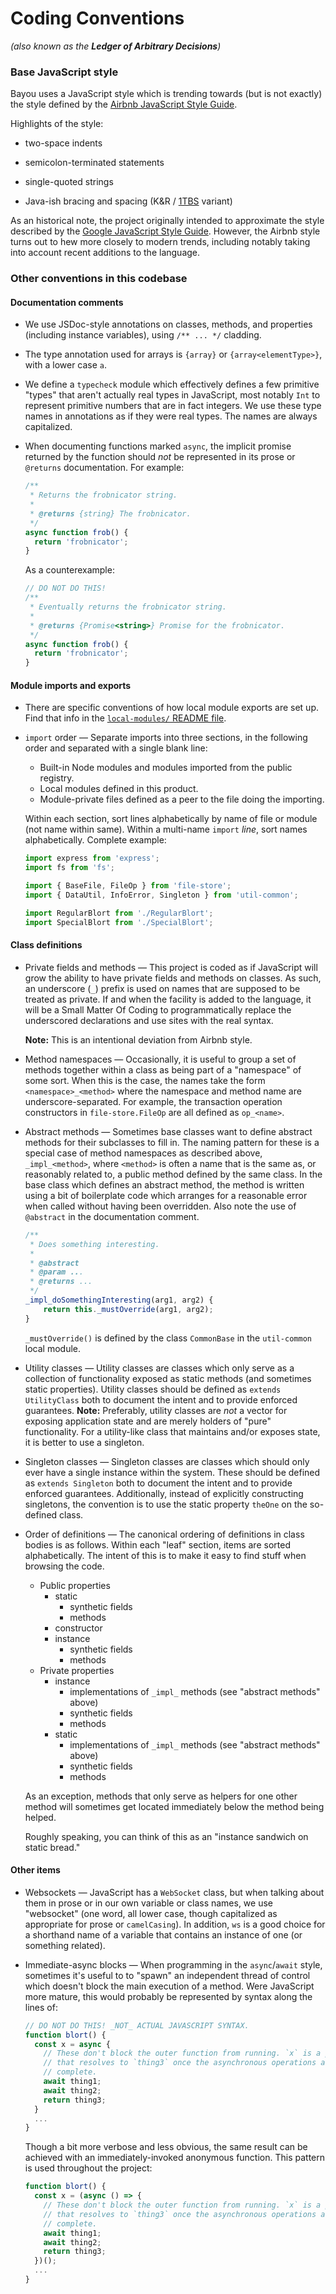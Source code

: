 Coding Conventions
==================

_(also known as the **Ledger of Arbitrary Decisions**)_

### Base JavaScript style

Bayou uses a JavaScript style which is trending towards (but is not exactly)
the style defined by the [Airbnb JavaScript Style
Guide](http://airbnb.io/javascript/).

Highlights of the style:

* two-space indents

* semicolon-terminated statements

* single-quoted strings

* Java-ish bracing and spacing (K&amp;R / [1TBS](https://en.wikipedia.org/wiki/Indent_style#Variant:_1TBS_.28OTBS.29)
  variant)

As an historical note, the project originally intended to approximate the
style described by the [Google JavaScript Style
Guide](https://google.github.io/styleguide/javascriptguide.xml). However, the
Airbnb style turns out to hew more closely to modern trends, including notably
taking into account recent additions to the language.

### Other conventions in this codebase

#### Documentation comments

* We use JSDoc-style annotations on classes, methods, and properties (including
  instance variables), using `/** ... */` cladding.

* The type annotation used for arrays is `{array}` or `{array<elementType>}`,
  with a lower case `a`.

* We define a `typecheck` module which effectively defines a few primitive
  "types" that aren't actually real types in JavaScript, most notably `Int` to
  represent primitive numbers that are in fact integers. We use these type names
  in annotations as if they were real types. The names are always capitalized.

* When documenting functions marked `async`, the implicit promise returned by
  the function should _not_ be represented in its prose or `@returns`
  documentation. For example:

  ```javascript
  /**
   * Returns the frobnicator string.
   *
   * @returns {string} The frobnicator.
   */
  async function frob() {
    return 'frobnicator';
  }
  ```

  As a counterexample:

  ```javascript
  // DO NOT DO THIS!
  /**
   * Eventually returns the frobnicator string.
   *
   * @returns {Promise<string>} Promise for the frobnicator.
   */
  async function frob() {
    return 'frobnicator';
  }
  ```

#### Module imports and exports

* There are specific conventions of how local module exports are set up. Find
  that info in the [`local-modules/` README file](../local-modules/README.md).

* `import` order &mdash; Separate imports into three sections, in the following
  order and separated with a single blank line:

  * Built-in Node modules and modules imported from the public registry.
  * Local modules defined in this product.
  * Module-private files defined as a peer to the file doing the importing.

  Within each section, sort lines alphabetically by name of file or module (not
  name within same). Within a multi-name `import` _line_, sort names
  alphabetically. Complete example:

  ```javascript
  import express from 'express';
  import fs from 'fs';

  import { BaseFile, FileOp } from 'file-store';
  import { DataUtil, InfoError, Singleton } from 'util-common';

  import RegularBlort from './RegularBlort';
  import SpecialBlort from './SpecialBlort';
  ```

#### Class definitions

* Private fields and methods &mdash; This project is coded as if JavaScript
  will grow the ability to have private fields and methods on classes. As such,
  an underscore (`_`) prefix is used on names that are supposed to be treated as
  private. If and when the facility is added to the language, it will be a Small
  Matter Of Coding to programmatically replace the underscored declarations and
  use sites with the real syntax.

  **Note:** This is an intentional deviation from Airbnb style.

* Method namespaces &mdash; Occasionally, it is useful to group a set of
  methods together within a class as being part of a "namespace" of some sort.
  When this is the case, the names take the form `<namespace>_<method>` where
  the namespace and method name are underscore-separated. For example, the
  transaction operation constructors in `file-store.FileOp` are all defined
  as `op_<name>`.

* Abstract methods &mdash; Sometimes base classes want to define abstract
  methods for their subclasses to fill in. The naming pattern for these is a
  special case of method namespaces as described above, `_impl_<method>`, where
  `<method>` is often a name that is the same as, or reasonably related to, a
  public method defined by the same class. In the base class which defines an
  abstract method, the method is written using a bit of boilerplate code which
  arranges for a reasonable error when called without having been overridden.
  Also note the use of `@abstract` in the documentation comment.

  ```javascript
  /**
   * Does something interesting.
   *
   * @abstract
   * @param ...
   * @returns ...
   */
  _impl_doSomethingInteresting(arg1, arg2) {
      return this._mustOverride(arg1, arg2);
  }
  ```

  `_mustOverride()` is defined by the class `CommonBase` in the `util-common`
  local module.

* Utility classes &mdash; Utility classes are classes which only serve as a
  collection of functionality exposed as static methods (and sometimes static
  properties). Utility classes should be defined as `extends UtilityClass` both
  to document the intent and to provide enforced guarantees.
  **Note:** Preferably, utility classes are _not_ a vector for exposing
  application state and are merely holders of "pure" functionality. For a
  utility-like class that maintains and/or exposes state, it is better to use
  a singleton.

* Singleton classes &mdash; Singleton classes are classes which should only
  ever have a single instance within the system. These should be defined as
  `extends Singleton` both to document the intent and to provide enforced
  guarantees. Additionally, instead of explicitly constructing singletons,
  the convention is to use the static property `theOne` on the so-defined class.

* Order of definitions &mdash; The canonical ordering of definitions in class
  bodies is as follows. Within each "leaf" section, items are sorted
  alphabetically. The intent of this is to make it easy to find stuff when
  browsing the code.

  * Public properties
    * static
      * synthetic fields
      * methods
    * constructor
    * instance
      * synthetic fields
      * methods
  * Private properties
    * instance
      * implementations of `_impl_` methods (see "abstract methods" above)
      * synthetic fields
      * methods
    * static
      * implementations of `_impl_` methods (see "abstract methods" above)
      * synthetic fields
      * methods

  As an exception, methods that only serve as helpers for one other method will
  sometimes get located immediately below the method being helped.

  Roughly speaking, you can think of this as an "instance sandwich on static
  bread."

#### Other items

* Websockets &mdash; JavaScript has a `WebSocket` class, but when talking about
  them in prose or in our own variable or class names, we use "websocket" (one
  word, all lower case, though capitalized as appropriate for prose or
  `camelCasing`). In addition, `ws` is a good choice for a shorthand name of a
  variable that contains an instance of one (or something related).

* Immediate-async blocks &mdash; When programming in the `async`/`await` style,
  sometimes it's useful to to "spawn" an independent thread of control which
  doesn't block the main execution of a method. Were JavaScript more mature,
  this would probably be represented by syntax along the lines of:

  ```javascript
  // DO NOT DO THIS! _NOT_ ACTUAL JAVASCRIPT SYNTAX.
  function blort() {
    const x = async {
      // These don't block the outer function from running. `x` is a promise
      // that resolves to `thing3` once the asynchronous operations are
      // complete.
      await thing1;
      await thing2;
      return thing3;
    }
    ...
  }
  ```

  Though a bit more verbose and less obvious, the same result can be achieved
  with an immediately-invoked anonymous function. This pattern is used
  throughout the project:

  ```javascript
  function blort() {
    const x = (async () => {
      // These don't block the outer function from running. `x` is a promise
      // that resolves to `thing3` once the asynchronous operations are
      // complete.
      await thing1;
      await thing2;
      return thing3;
    })();
    ...
  }
  ```

